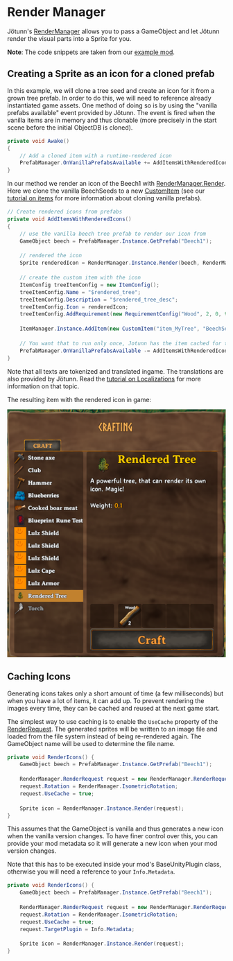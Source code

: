 # Render Manager
Jötunn's [RenderManager](xref:Jotunn.Managers.RenderManager) allows you to pass a GameObject and let Jötunn render the visual parts into a Sprite for you.

**Note**: The code snippets are taken from our [example mod](https://github.com/Valheim-Modding/JotunnModExample).

## Creating a Sprite as an icon for a cloned prefab

In this example, we will clone a tree seed and create an icon for it from a grown tree prefab.
In order to do this, we will need to reference already instantiated game assets.
One method of doing so is by using the "vanilla prefabs available" event provided by Jötunn.
The event is fired when the vanilla items are in memory and thus clonable (more precisely in the start scene before the initial ObjectDB is cloned).

```cs
private void Awake()
{
    // Add a cloned item with a runtime-rendered icon
    PrefabManager.OnVanillaPrefabsAvailable += AddItemsWithRenderedIcons;
}
```

In our method we render an icon of the Beech1 with [RenderManager.Render](xref:Jotunn.Managers.RenderManager.Render(Jotunn.Managers.RenderManager.RenderRequest)).
Here we clone the vanilla BeechSeeds to a new [CustomItem](xref:Jotunn.Entities.CustomItem) (see our [tutorial on items](items.md) for more information about cloning vanilla prefabs).

```cs
// Create rendered icons from prefabs
private void AddItemsWithRenderedIcons()
{
    // use the vanilla beech tree prefab to render our icon from
    GameObject beech = PrefabManager.Instance.GetPrefab("Beech1");

    // rendered the icon
    Sprite renderedIcon = RenderManager.Instance.Render(beech, RenderManager.IsometricRotation);

    // create the custom item with the icon
    ItemConfig treeItemConfig = new ItemConfig();
    treeItemConfig.Name = "$rendered_tree";
    treeItemConfig.Description = "$rendered_tree_desc";
    treeItemConfig.Icon = renderedIcon;
    treeItemConfig.AddRequirement(new RequirementConfig("Wood", 2, 0, true));

    ItemManager.Instance.AddItem(new CustomItem("item_MyTree", "BeechSeeds", treeItemConfig));

    // You want that to run only once, Jotunn has the item cached for the game session
    PrefabManager.OnVanillaPrefabsAvailable -= AddItemsWithRenderedIcons;
}
```

Note that all texts are tokenized and translated ingame. The translations are also provided by Jötunn. Read the [tutorial on Localizations](localization.md) for more information on that topic.

The resulting item with the rendered icon in game:

![item with rendered icon](../images/data/renderedIcon.png)

## Caching Icons
Generating icons takes only a short amount of time (a few milliseconds) but when you have a lot of items, it can add up.
To prevent rendering the images every time, they can be cached and reused at the next game start.

The simplest way to use caching is to enable the `UseCache` property of the [RenderRequest](xref:Jotunn.Managers.RenderManager.RenderRequest).
The generated sprites will be written to an image file and loaded from the file system instead of being re-rendered again.
The GameObject name will be used to determine the file name.
```cs
private void RenderIcons() {
    GameObject beech = PrefabManager.Instance.GetPrefab("Beech1");

    RenderManager.RenderRequest request = new RenderManager.RenderRequest(beech);
    request.Rotation = RenderManager.IsometricRotation;
    request.UseCache = true;

    Sprite icon = RenderManager.Instance.Render(request);
}
```

This assumes that the GameObject is vanilla and thus generates a new icon when the vanilla version changes.
To have finer control over this, you can provide your mod metadata so it will generate a new icon when your mod version changes.

Note that this has to be executed inside your mod's BaseUnityPlugin class, otherwise you will need a reference to your `Info.Metadata`.

```cs
private void RenderIcons() {
    GameObject beech = PrefabManager.Instance.GetPrefab("Beech1");

    RenderManager.RenderRequest request = new RenderManager.RenderRequest(beech);
    request.Rotation = RenderManager.IsometricRotation;
    request.UseCache = true;
    request.TargetPlugin = Info.Metadata;

    Sprite icon = RenderManager.Instance.Render(request);
}
```
